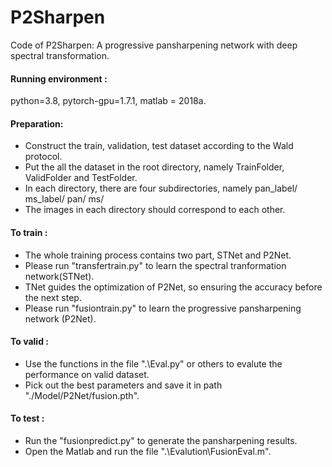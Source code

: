 # P2Sharpen  
Code of P2Sharpen: A progressive pansharpening network with deep spectral transformation.  
  
#### Running environment :<br>  

python=3.8, pytorch-gpu=1.7.1, matlab = 2018a.  
  
#### Preparation: <br>  

* Construct the train, validation, test dataset according to the Wald protocol.  <br> 
* Put the all the dataset in the root directory, namely TrainFolder, ValidFolder and TestFolder. <br>  
* In each directory, there are four subdirectories, namely pan_label/ ms_label/ pan/ ms/  <br> 
* The images in each directory should correspond to each other.  <br>

#### To train :<br>    

* The whole training process contains two part, STNet and P2Net.  <br>
* Please run "transfertrain.py" to learn the spectral tranformation network(STNet).  <br>
* TNet guides the optimization of P2Net, so ensuring the accuracy before the next step.  <br>
* Please run "fusiontrain.py" to learn the progressive pansharpening network (P2Net).  <br>

#### To valid :<br>    

* Use the functions in the file ".\Eval.py" or others to evalute the performance on valid dataset. <br>
* Pick out the best parameters and save it in path "./Model/P2Net/fusion.pth".  <br>

#### To test :<br>  

* Run the "fusionpredict.py" to generate the pansharpening results.  <br>
* Open the Matlab and run the file ".\Evalution\FusionEval.m".  <br>
